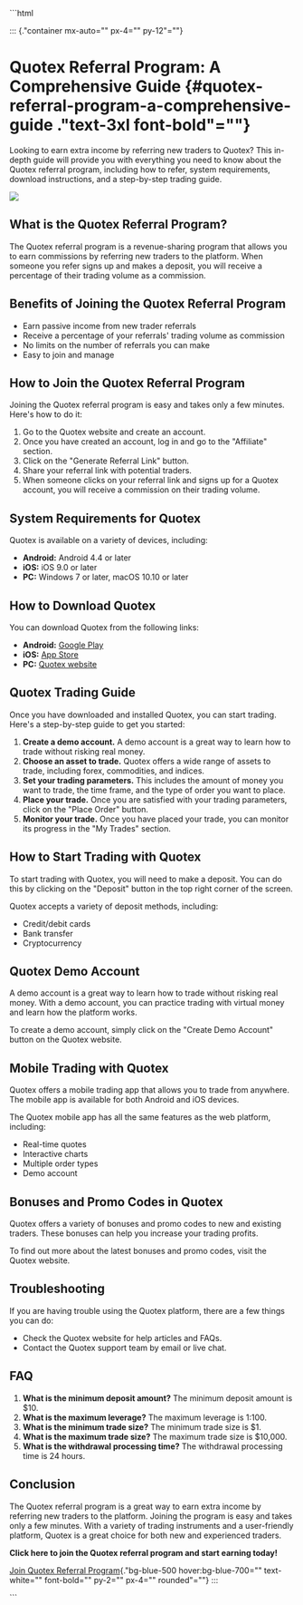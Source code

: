 \`\`\`html

::: {."container mx-auto="" px-4="" py-12"=""}
# Quotex Referral Program: A Comprehensive Guide {#quotex-referral-program-a-comprehensive-guide ."text-3xl font-bold"=""}

Looking to earn extra income by referring new traders to Quotex? This
in-depth guide will provide you with everything you need to know about
the Quotex referral program, including how to refer, system
requirements, download instructions, and a step-by-step trading guide.

[![](https://static.quotex.io/files/4_en/300_250.jpg)](https://traff.sbs/brokerqxlid)

## What is the Quotex Referral Program?

The Quotex referral program is a revenue-sharing program that allows you
to earn commissions by referring new traders to the platform. When
someone you refer signs up and makes a deposit, you will receive a
percentage of their trading volume as a commission.

## Benefits of Joining the Quotex Referral Program

-   Earn passive income from new trader referrals
-   Receive a percentage of your referrals\' trading volume as
    commission
-   No limits on the number of referrals you can make
-   Easy to join and manage

## How to Join the Quotex Referral Program

Joining the Quotex referral program is easy and takes only a few
minutes. Here\'s how to do it:

1.  Go to the Quotex website and create an account.
2.  Once you have created an account, log in and go to the
    "Affiliate" section.
3.  Click on the "Generate Referral Link" button.
4.  Share your referral link with potential traders.
5.  When someone clicks on your referral link and signs up for a Quotex
    account, you will receive a commission on their trading volume.

## System Requirements for Quotex

Quotex is available on a variety of devices, including:

-   **Android:** Android 4.4 or later
-   **iOS:** iOS 9.0 or later
-   **PC:** Windows 7 or later, macOS 10.10 or later

## How to Download Quotex

You can download Quotex from the following links:

-   **Android:** [Google
    Play](\%22https://play.google.com/store/apps/details?id=com.quotex.trader\%22)
-   **iOS:** [App
    Store](\%22https://apps.apple.com/us/app/quotex-investments-trading/id1448330719\%22)
-   **PC:** [Quotex website](\%22https://quotex.io/en\%22)

## Quotex Trading Guide

Once you have downloaded and installed Quotex, you can start trading.
Here\'s a step-by-step guide to get you started:

1.  **Create a demo account.** A demo account is a great way to learn
    how to trade without risking real money.
2.  **Choose an asset to trade.** Quotex offers a wide range of assets
    to trade, including forex, commodities, and indices.
3.  **Set your trading parameters.** This includes the amount of money
    you want to trade, the time frame, and the type of order you want to
    place.
4.  **Place your trade.** Once you are satisfied with your trading
    parameters, click on the "Place Order" button.
5.  **Monitor your trade.** Once you have placed your trade, you can
    monitor its progress in the "My Trades" section.

## How to Start Trading with Quotex

To start trading with Quotex, you will need to make a deposit. You can
do this by clicking on the "Deposit" button in the top right
corner of the screen.

Quotex accepts a variety of deposit methods, including:

-   Credit/debit cards
-   Bank transfer
-   Cryptocurrency

## Quotex Demo Account

A demo account is a great way to learn how to trade without risking real
money. With a demo account, you can practice trading with virtual money
and learn how the platform works.

To create a demo account, simply click on the "Create Demo
Account" button on the Quotex website.

## Mobile Trading with Quotex

Quotex offers a mobile trading app that allows you to trade from
anywhere. The mobile app is available for both Android and iOS devices.

The Quotex mobile app has all the same features as the web platform,
including:

-   Real-time quotes
-   Interactive charts
-   Multiple order types
-   Demo account

## Bonuses and Promo Codes in Quotex

Quotex offers a variety of bonuses and promo codes to new and existing
traders. These bonuses can help you increase your trading profits.

To find out more about the latest bonuses and promo codes, visit the
Quotex website.

## Troubleshooting

If you are having trouble using the Quotex platform, there are a few
things you can do:

-   Check the Quotex website for help articles and FAQs.
-   Contact the Quotex support team by email or live chat.

## FAQ

1.  **What is the minimum deposit amount?** The minimum deposit amount
    is \$10.
2.  **What is the maximum leverage?** The maximum leverage is 1:100.
3.  **What is the minimum trade size?** The minimum trade size is \$1.
4.  **What is the maximum trade size?** The maximum trade size is
    \$10,000.
5.  **What is the withdrawal processing time?** The withdrawal
    processing time is 24 hours.

## Conclusion

The Quotex referral program is a great way to earn extra income by
referring new traders to the platform. Joining the program is easy and
takes only a few minutes. With a variety of trading instruments and a
user-friendly platform, Quotex is a great choice for both new and
experienced traders.

**Click here to join the Quotex referral program and start earning
today!**

[Join Quotex Referral
Program](\%22https://traff.sbs/brokerqxlid\%22){."bg-blue-500
hover:bg-blue-700="" text-white="" font-bold="" py-2="" px-4=""
rounded"=""}
:::

\`\`\`

